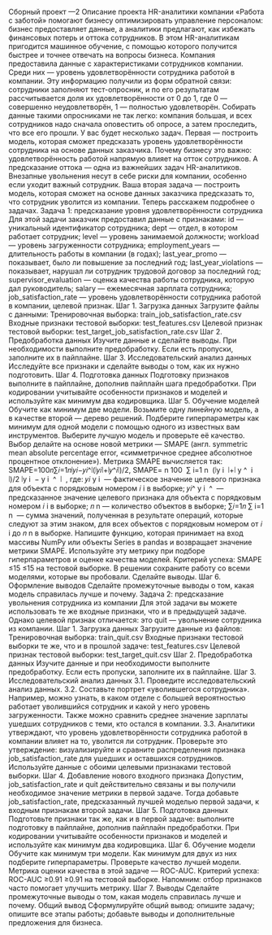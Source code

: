 Сборный проект —2
Описание проекта
HR-аналитики компании «Работа с заботой» помогают бизнесу оптимизировать управление персоналом: бизнес предоставляет данные, а аналитики предлагают, как избежать финансовых потерь и оттока сотрудников. В этом HR-аналитикам пригодится машинное обучение, с помощью которого получится быстрее и точнее отвечать на вопросы бизнеса.
Компания предоставила данные с характеристиками сотрудников компании. Среди них — уровень удовлетворённости сотрудника работой в компании. Эту информацию получили из форм обратной связи: сотрудники заполняют тест-опросник, и по его результатам рассчитывается доля их удовлетворённости от 0 до 1, где 0 — совершенно неудовлетворён, 1 — полностью удовлетворён.
Собирать данные такими опросниками не так легко: компания большая, и всех сотрудников надо сначала оповестить об опросе, а затем проследить, что все его прошли.
У вас будет несколько задач. Первая — построить модель, которая сможет предсказать уровень удовлетворённости сотрудника на основе данных заказчика.
Почему бизнесу это важно: удовлетворённость работой напрямую влияет на отток сотрудников. А предсказание оттока — одна из важнейших задач HR-аналитиков. Внезапные увольнения несут в себе риски для компании, особенно если уходит важный сотрудник.
Ваша вторая задача — построить модель, которая сможет на основе данных заказчика предсказать то, что сотрудник уволится из компании.
Теперь расскажем подробнее о задачах.
Задача 1: предсказание уровня удовлетворённости сотрудника
Для этой задачи заказчик предоставил данные с признаками:
id — уникальный идентификатор сотрудника;
dept — отдел, в котором работает сотрудник;
level — уровень занимаемой должности;
workload — уровень загруженности сотрудника;
employment_years — длительность работы в компании (в годах);
last_year_promo — показывает, было ли повышение за последний год;
last_year_violations — показывает, нарушал ли сотрудник трудовой договор за последний год;
supervisor_evaluation — оценка качества работы сотрудника, которую дал руководитель;
salary — ежемесячная зарплата сотрудника;
job_satisfaction_rate — уровень удовлетворённости сотрудника работой в компании, целевой признак.
Шаг 1. Загрузка данных
Загрузите файлы с данными:
Тренировочная выборка:
train_job_satisfaction_rate.csv
Входные признаки тестовой выборки:
test_features.csv
Целевой признак тестовой выборки:
test_target_job_satisfaction_rate.csv
Шаг 2. Предобработка данных
Изучите данные и сделайте выводы. При необходимости выполните предобработку. Если есть пропуски, заполните их в пайплайне.
Шаг 3. Исследовательский анализ данных
Исследуйте все признаки и сделайте выводы о том, как их нужно подготовить.
Шаг 4. Подготовка данных
Подготовку признаков выполните в пайплайне, дополнив пайплайн шага предобработки. При кодировании учитывайте особенности признаков и моделей и используйте как минимум два кодировщика.
Шаг 5. Обучение моделей
Обучите как минимум две модели. Возьмите одну линейную модель, а в качестве второй — дерево решений. Подберите гиперпараметры как минимум для одной модели с помощью одного из известных вам инструментов.
Выберите лучшую модель и проверьте её качество. Выбор делайте на основе новой метрики — SMAPE (англ. symmetric mean absolute percentage error, «симметричное среднее абсолютное процентное отклонение»).
Метрика SMAPE вычисляется так:
SMAPE=100𝑛∑𝑖=1𝑛∣𝑦𝑖−𝑦𝑖^∣(∣𝑦𝑖∣+∣𝑦^𝑖∣)/2,
SMAPE=
n
100
​
∑
i=1
n
​
(∣y
i
​
∣+∣
y
^
​
i
​
∣)/2
∣y
i
​
−
y
i
​
^
​
∣
​
,
где:
𝑦𝑖
y
i
​
— фактическое значение целевого признака для объекта с порядковым номером
𝑖
i в выборке;
𝑦𝑖^
y
i
​
^
​
— предсказанное значение целевого признака для объекта с порядковым номером
𝑖
i в выборке;
𝑛
n — количество объектов в выборке;
∑𝑖=1𝑛
∑
i=1
n
​
— сумма значений, полученная в результате операций, которые следуют за этим знаком, для всех объектов с порядковым номером от
𝑖
i до
𝑛
n в выборке.
Напишите функцию, которая принимает на вход массивы NumPy или объекты Series в pandas и возвращает значение метрики SMAPE. Используйте эту метрику при подборе гиперпараметров и оценке качества моделей.
Критерий успеха: SMAPE
≤15
≤15 на тестовой выборке.
В решении сохраните работу со всеми моделями, которые вы пробовали. Сделайте выводы.
Шаг 6. Оформление выводов
Сделайте промежуточные выводы о том, какая модель справилась лучше и почему.
Задача 2: предсказание увольнения сотрудника из компании
Для этой задачи вы можете использовать те же входные признаки, что и в предыдущей задаче. Однако целевой признак отличается: это quit — увольнение сотрудника из компании.
Шаг 1. Загрузка данных
Загрузите данные из файлов:
Тренировочная выборка:
train_quit.csv
Входные признаки тестовой выборки те же, что и в прошлой задаче:
test_features.csv
Целевой признак тестовой выборки:
test_target_quit.csv
Шаг 2. Предобработка данных
Изучите данные и при необходимости выполните предобработку. Если есть пропуски, заполните их в пайплайне.
Шаг 3. Исследовательский анализ данных
3.1. Проведите исследовательский анализ данных.
3.2. Составьте портрет «уволившегося сотрудника». Например, можно узнать, в каком отделе с большей вероятностью работает уволившийся сотрудник и какой у него уровень загруженности. Также можно сравнить среднее значение зарплаты ушедших сотрудников с теми, кто остался в компании.
3.3. Аналитики утверждают, что уровень удовлетворённости сотрудника работой в компании влияет на то, уволится ли сотрудник. Проверьте это утверждение: визуализируйте и сравните распределения признака job_satisfaction_rate для ушедших и оставшихся сотрудников. Используйте данные с обоими целевыми признаками тестовой выборки.
Шаг 4. Добавление нового входного признака
Допустим, job_satisfaction_rate и quit действительно связаны и вы получили необходимое значение метрики в первой задаче. Тогда добавьте job_satisfaction_rate, предсказанный лучшей моделью первой задачи, к входным признакам второй задачи.
Шаг 5. Подготовка данных
Подготовьте признаки так же, как и в первой задаче: выполните подготовку в пайплайне, дополнив пайплайн предобработки. При кодировании учитывайте особенности признаков и моделей и используйте как минимум два кодировщика.
Шаг 6. Обучение модели
Обучите как минимум три модели. Как минимум для двух из них подберите гиперпараметры. Проверьте качество лучшей модели.
Метрика оценки качества в этой задаче — ROC-AUC. Критерий успеха: ROC-AUC
≥0.91
≥0.91 на тестовой выборке. Напомним: отбор признаков часто помогает улучшить метрику.
Шаг 7. Выводы
Сделайте промежуточные выводы о том, какая модель справилась лучше и почему.
Общий вывод
Сформулируйте общий вывод:
опишите задачу;
опишите все этапы работы;
добавьте выводы и дополнительные предложения для бизнеса.


